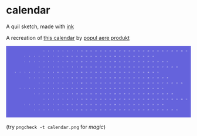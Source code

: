 # calendar

A quil sketch, made with [ink](http://jedahan.com/ink)

A recreation of [this calendar][] by [popul aere produkt][]

![calendar](calendar.png)

(try `pngcheck -t calendar.png` for *magic*)

[this calendar]: https://www.shopssl.de/epages/es105256.sf/en_GB/?ObjectPath=/Shops/es105256_einkaufen/Products/WK_2018_pink
[popul aere produkt]: http://www.populaere-produkte.de/
